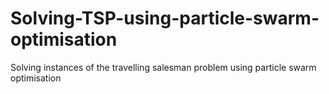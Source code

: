 # Solving-TSP-using-particle-swarm-optimisation
Solving instances of the travelling salesman problem using particle swarm optimisation
